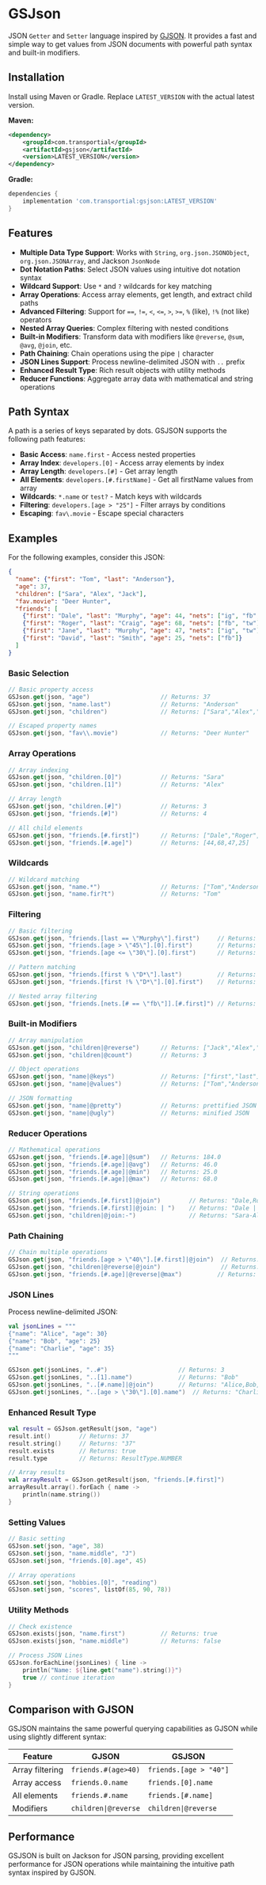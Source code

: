 # GSJson
JSON `Getter` and `Setter` language inspired by [GJSON](https://github.com/tidwall/gjson). It provides a fast and simple way to get values from JSON documents with powerful path syntax and built-in modifiers.

## Installation
Install using Maven or Gradle. Replace `LATEST_VERSION` with the actual latest version. 

**Maven:**
``` xml
<dependency>
    <groupId>com.transportial</groupId>
    <artifactId>gsjson</artifactId>
    <version>LATEST_VERSION</version>
</dependency>
```
**Gradle:**
```groovy
dependencies {
    implementation 'com.transportial:gsjson:LATEST_VERSION'
}
```

## Features 

- **Multiple Data Type Support**: Works with `String`, `org.json.JSONObject`, `org.json.JSONArray`, and Jackson `JsonNode`
- **Dot Notation Paths**: Select JSON values using intuitive dot notation syntax
- **Wildcard Support**: Use `*` and `?` wildcards for key matching
- **Array Operations**: Access array elements, get length, and extract child paths
- **Advanced Filtering**: Support for `==`, `!=`, `<`, `<=`, `>`, `>=`, `%` (like), `!%` (not like) operators
- **Nested Array Queries**: Complex filtering with nested conditions
- **Built-in Modifiers**: Transform data with modifiers like `@reverse`, `@sum`, `@avg`, `@join`, etc.
- **Path Chaining**: Chain operations using the pipe `|` character
- **JSON Lines Support**: Process newline-delimited JSON with `..` prefix
- **Enhanced Result Type**: Rich result objects with utility methods
- **Reducer Functions**: Aggregate array data with mathematical and string operations

## Path Syntax

A path is a series of keys separated by dots. GSJSON supports the following path features:

- **Basic Access**: `name.first` - Access nested properties
- **Array Index**: `developers.[0]` - Access array elements by index
- **Array Length**: `developers.[#]` - Get array length
- **All Elements**: `developers.[#.firstName]` - Get all firstName values from array
- **Wildcards**: `*.name` or `test?` - Match keys with wildcards
- **Filtering**: `developers.[age > "25"]` - Filter arrays by conditions
- **Escaping**: `fav\.movie` - Escape special characters

## Examples

For the following examples, consider this JSON:

```json
{
  "name": {"first": "Tom", "last": "Anderson"},
  "age": 37,
  "children": ["Sara", "Alex", "Jack"],
  "fav.movie": "Deer Hunter",
  "friends": [
    {"first": "Dale", "last": "Murphy", "age": 44, "nets": ["ig", "fb", "tw"]},
    {"first": "Roger", "last": "Craig", "age": 68, "nets": ["fb", "tw"]},
    {"first": "Jane", "last": "Murphy", "age": 47, "nets": ["ig", "tw"]},
    {"first": "David", "last": "Smith", "age": 25, "nets": ["fb"]}
  ]
}
```

### Basic Selection

```kotlin
// Basic property access
GSJson.get(json, "age")                    // Returns: 37
GSJson.get(json, "name.last")              // Returns: "Anderson"
GSJson.get(json, "children")               // Returns: ["Sara","Alex","Jack"]

// Escaped property names
GSJson.get(json, "fav\\.movie")            // Returns: "Deer Hunter"
```

### Array Operations

```kotlin
// Array indexing
GSJson.get(json, "children.[0]")           // Returns: "Sara"
GSJson.get(json, "children.[1]")           // Returns: "Alex"

// Array length
GSJson.get(json, "children.[#]")           // Returns: 3
GSJson.get(json, "friends.[#]")            // Returns: 4

// All child elements
GSJson.get(json, "friends.[#.first]")      // Returns: ["Dale","Roger","Jane","David"]
GSJson.get(json, "friends.[#.age]")        // Returns: [44,68,47,25]
```

### Wildcards

```kotlin
// Wildcard matching
GSJson.get(json, "name.*")                 // Returns: ["Tom","Anderson"] 
GSJson.get(json, "name.fir?t")             // Returns: "Tom"
```

### Filtering

```kotlin
// Basic filtering
GSJson.get(json, "friends.[last == \"Murphy\"].first")     // Returns: "Dale"
GSJson.get(json, "friends.[age > \"45\"].[0].first")       // Returns: "Roger"
GSJson.get(json, "friends.[age <= \"30\"].[0].first")      // Returns: "David"

// Pattern matching
GSJson.get(json, "friends.[first % \"D*\"].last")          // Returns: "Murphy" (Dale)
GSJson.get(json, "friends.[first !% \"D*\"].[0].first")    // Returns: "Roger"

// Nested array filtering
GSJson.get(json, "friends.[nets.[# == \"fb\"]].[#.first]") // Returns: ["Dale","Roger","David"]
```

### Built-in Modifiers

```kotlin
// Array manipulation
GSJson.get(json, "children|@reverse")      // Returns: ["Jack","Alex","Sara"]
GSJson.get(json, "children|@count")        // Returns: 3

// Object operations  
GSJson.get(json, "name|@keys")             // Returns: ["first","last"]
GSJson.get(json, "name|@values")           // Returns: ["Tom","Anderson"]

// JSON formatting
GSJson.get(json, "name|@pretty")           // Returns: prettified JSON
GSJson.get(json, "name|@ugly")             // Returns: minified JSON
```

### Reducer Operations

```kotlin
// Mathematical operations
GSJson.get(json, "friends.[#.age]|@sum")   // Returns: 184.0
GSJson.get(json, "friends.[#.age]|@avg")   // Returns: 46.0
GSJson.get(json, "friends.[#.age]|@min")   // Returns: 25.0  
GSJson.get(json, "friends.[#.age]|@max")   // Returns: 68.0

// String operations
GSJson.get(json, "friends.[#.first]|@join")        // Returns: "Dale,Roger,Jane,David"
GSJson.get(json, "friends.[#.first]|@join: | ")    // Returns: "Dale | Roger | Jane | David"
GSJson.get(json, "children|@join:-")               // Returns: "Sara-Alex-Jack"
```

### Path Chaining

```kotlin
// Chain multiple operations
GSJson.get(json, "friends.[age > \"40\"].[#.first]|@join")  // Returns: "Dale,Roger,Jane"
GSJson.get(json, "children|@reverse|@join")                 // Returns: "Jack,Alex,Sara"
GSJson.get(json, "friends.[#.age]|@reverse|@max")          // Returns: 68.0
```

### JSON Lines

Process newline-delimited JSON:

```kotlin
val jsonLines = """
{"name": "Alice", "age": 30}
{"name": "Bob", "age": 25}  
{"name": "Charlie", "age": 35}
"""

GSJson.get(jsonLines, "..#")                    // Returns: 3
GSJson.get(jsonLines, "..[1].name")             // Returns: "Bob"
GSJson.get(jsonLines, "..[#.name]|@join")       // Returns: "Alice,Bob,Charlie"
GSJson.get(jsonLines, "..[age > \"30\"].[0].name")  // Returns: "Charlie"
```

### Enhanced Result Type

```kotlin
val result = GSJson.getResult(json, "age")
result.int()        // Returns: 37
result.string()     // Returns: "37"
result.exists       // Returns: true
result.type         // Returns: ResultType.NUMBER

// Array results
val arrayResult = GSJson.getResult(json, "friends.[#.first]")
arrayResult.array().forEach { name -> 
    println(name.string())
}
```

### Setting Values

```kotlin
// Basic setting
GSJson.set(json, "age", 38)
GSJson.set(json, "name.middle", "J")
GSJson.set(json, "friends.[0].age", 45)

// Array operations
GSJson.set(json, "hobbies.[0]", "reading")
GSJson.set(json, "scores", listOf(85, 90, 78))
```

### Utility Methods

```kotlin
// Check existence
GSJson.exists(json, "name.first")          // Returns: true
GSJson.exists(json, "name.middle")         // Returns: false

// Process JSON Lines
GSJson.forEachLine(jsonLines) { line ->
    println("Name: ${line.get("name").string()}")
    true // continue iteration
}
```

## Comparison with GJSON

GSJSON maintains the same powerful querying capabilities as GJSON while using slightly different syntax:

| Feature | GJSON | GSJSON |
|---------|-------|--------|
| Array filtering | `friends.#(age>40)` | `friends.[age > "40"]` |
| Array access | `friends.0.name` | `friends.[0].name` |
| All elements | `friends.#.name` | `friends.[#.name]` |
| Modifiers | `children\|@reverse` | `children\|@reverse` |

## Performance

GSJSON is built on Jackson for JSON parsing, providing excellent performance for JSON operations while maintaining the intuitive path syntax inspired by GJSON.